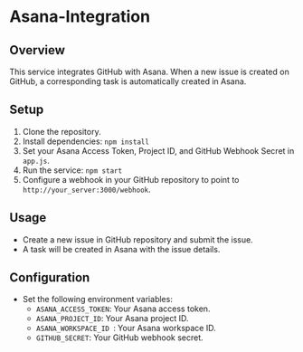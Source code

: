# Asana-Integration

## Overview

This service integrates GitHub with Asana. When a new issue is created on GitHub, a corresponding task is automatically created in Asana.

## Setup

1. Clone the repository.
2. Install dependencies: `npm install`
3. Set your Asana Access Token, Project ID, and GitHub Webhook Secret in `app.js`.
4. Run the service: `npm start`
5. Configure a webhook in your GitHub repository to point to `http://your_server:3000/webhook`.

## Usage

- Create a new issue in GitHub repository and submit the issue.
- A task will be created in Asana with the issue details.

## Configuration

- Set the following environment variables:
  - `ASANA_ACCESS_TOKEN`: Your Asana access token.
  - `ASANA_PROJECT_ID`: Your Asana project ID.
  - `ASANA_WORKSPACE_ID `: Your Asana workspace ID.
  - `GITHUB_SECRET`: Your GitHub webhook secret.
